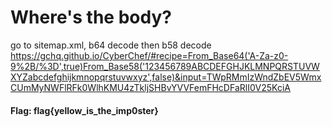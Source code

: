 # Where's the body?

go to sitemap.xml, b64 decode then b58 decode
https://gchq.github.io/CyberChef/#recipe=From_Base64('A-Za-z0-9%2B/%3D',true)From_Base58('123456789ABCDEFGHJKLMNPQRSTUVWXYZabcdefghijkmnopqrstuvwxyz',false)&input=TWpRMmIzWndZbEV5WmxCUmMyNWFlRFk0WlhKMU4zTkljSHBvYVVFemFHcDFaRlI0V25KciA


#### Flag: flag{yellow_is_the_imp0ster}
